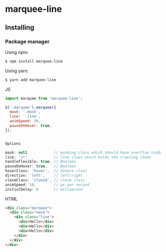 # marquee-line

## Installing

### Package manager

Using npm:

```bash
$ npm install marquee-line
```

Using yarn:

```bash
$ yarn add marquee-line
```

JS
```js
import marquee from 'marquee-line';

$('.marquee').marquee({
  mask: '.mask',
  line: '.line',
  animSpeed: 30,
  pauseOnHover: true,
});


Options

mask: null            // masking class which should have overflow hidden
line: '>*'            // line class which holds the crawling items
handleFlexible: true, // Boolean
pauseOnHover: true,   // Boolean
hoverClass: 'hover',  // hovere class
direction: 'left',    // left/right
cloneClass: 'cloned', // clone class
animSpeed: 10,        // px per second
initialDelay: 0       // milisecond
````

HTML
```html
<div class="marquee">
  <div class="mask">
    <div class="line">
      <div>Hello</div>
      <div>Hello</div>
      <div>Hello</div>
    </div>
  </div>
</div>
````
